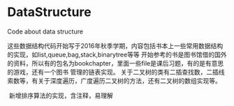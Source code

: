 # DataStructure
Code about data structure

  这些数据结构代码开始写于2016年秋季学期，内容包括书本上一些常用数据结构的实现，如list,queue,bag,stack,binarytree等等
开始参考的书是图书馆借的国外的资料，所以有的包名为bookchapter，里面一些file是课后习题，有的是有意思的游戏，还有一个图书
管理的链表实现。
  关于二叉树的类有二插查找数，二插线索数等，有关于深度遍历，广度遍历二叉树的方法，还有二叉树的数组实现等。
  
  新增排序算法的实现，含注释，易理解
